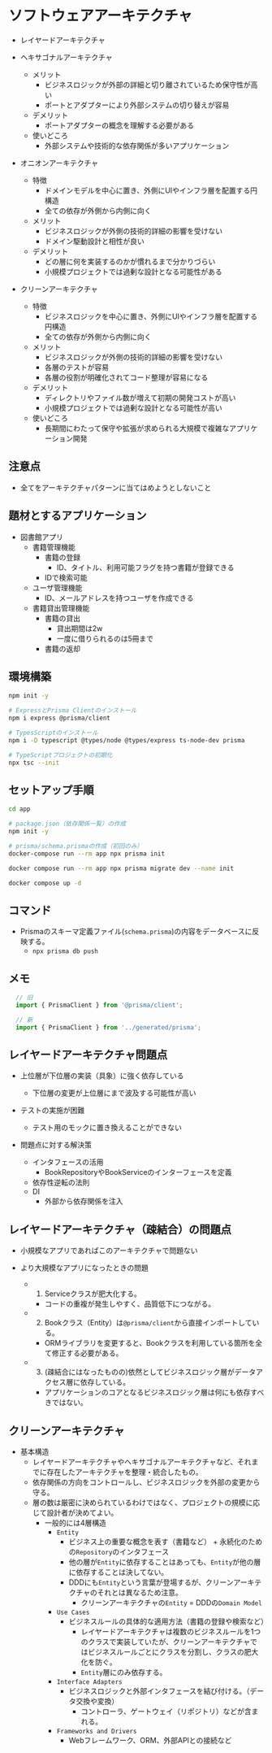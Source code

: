 # ソフトウェアアーキテクチャ

- レイヤードアーキテクチャ

- ヘキサゴナルアーキテクチャ
  - メリット
    - ビジネスロジックが外部の詳細と切り離されているため保守性が高い
    - ポートとアダプターにより外部システムの切り替えが容易
  - デメリット
    - ポートアダプターの概念を理解する必要がある
  - 使いどころ
    - 外部システムや技術的な依存関係が多いアプリケーション

- オニオンアーキテクチャ
  - 特徴
    - ドメインモデルを中心に置き、外側にUIやインフラ層を配置する円構造
    - 全ての依存が外側から内側に向く
  - メリット
    - ビジネスロジックが外側の技術的詳細の影響を受けない
    - ドメイン駆動設計と相性が良い
  - デメリット
    - どの層に何を実装するのかが慣れるまで分かりづらい
    - 小規模プロジェクトでは過剰な設計となる可能性がある

- クリーンアーキテクチャ
  - 特徴
    - ビジネスロジックを中心に置き、外側にUIやインフラ層を配置する円構造
    - 全ての依存が外側から内側に向く
  - メリット
    - ビジネスロジックが外側の技術的詳細の影響を受けない
    - 各層のテストが容易
    - 各層の役割が明確化されてコード整理が容易になる
  - デメリット
    - ディレクトリやファイル数が増えて初期の開発コストが高い
    - 小規模プロジェクトでは過剰な設計となる可能性が高い
  - 使いどころ
    - 長期間にわたって保守や拡張が求められる大規模で複雑なアプリケーション開発

## 注意点

- 全てをアーキテクチャパターンに当てはめようとしないこと


## 題材とするアプリケーション

- 図書館アプリ
  - 書籍管理機能
    - 書籍の登録
      - ID、タイトル、利用可能フラグを持つ書籍が登録できる
    - IDで検索可能
  - ユーザ管理機能
    - ID、メールアドレスを持つユーザを作成できる
  - 書籍貸出管理機能
    - 書籍の貸出
      - 貸出期間は2w
      - 一度に借りられるのは5冊まで
    - 書籍の返却

## 環境構築

``` bash
npm init -y

# ExpressとPrisma Clientのインストール
npm i express @prisma/client

# TypesScriptのインストール
npm i -D typescript @types/node @types/express ts-node-dev prisma

# TypeScriptプロジェクトの初期化
npx tsc --init

```

## セットアップ手順

``` bash
cd app

# package.json（依存関係一覧）の作成
npm init -y

# prisma/schema.prismaの作成（初回のみ）
docker-compose run --rm app npx prisma init

docker compose run --rm app npx prisma migrate dev --name init

docker compose up -d
```

## コマンド

- Prismaのスキーマ定義ファイル(`schema.prisma`)の内容をデータベースに反映する。
  - `npx prisma db push`

## メモ

``` typescript
  // 旧
  import { PrismaClient } from '@prisma/client';

  // 新
  import { PrismaClient } from '../generated/prisma';
```

## レイヤードアーキテクチャ問題点

- 上位層が下位層の実装（具象）に強く依存している
  - 下位層の変更が上位層にまで波及する可能性が高い
- テストの実施が困難
  - テスト用のモックに置き換えることができない

- 問題点に対する解決策
  - インタフェースの活用
    - BookRepositoryやBookServiceのインターフェースを定義
  - 依存性逆転の法則
  - DI
    - 外部から依存関係を注入

## レイヤードアーキテクチャ（疎結合）の問題点

- 小規模なアプリであればこのアーキテクチャで問題ない

- より大規模なアプリになったときの問題
  - 1. Serviceクラスが肥大化する。
    - コードの重複が発生しやすく、品質低下につながる。
  - 2. Bookクラス（Entity）は`@prisma/client`から直接インポートしている。
    - ORMライブラリを変更すると、Bookクラスを利用している箇所を全て修正する必要がある。
  - 3. (疎結合にはなったものの)依然としてビジネスロジック層がデータアクセス層に依存している。
    - アプリケーションのコアとなるビジネスロジック層は何にも依存すべきではない。

## クリーンアーキテクチャ

- 基本構造
  - レイヤードアーキテクチャやヘキサゴナルアーキテクチャなど、それまでに存在したアーキテクチャを整理・統合したもの。
  - 依存関係の方向をコントロールし、ビジネスロジックを外部の変更から守る。
  - 層の数は厳密に決められているわけではなく、プロジェクトの規模に応じて設計者が決めてよい。
    - 一般的には4層構造
      - `Entity`
        - ビジネス上の重要な概念を表す（書籍など） + 永続化のための`Repository`のインタフェース
        - 他の層が`Entity`に依存することはあっても、`Entity`が他の層に依存することは決してない。
        - DDDにも`Entity`という言葉が登場するが、クリーンアーキテクチャのそれとは異なるため注意。
          - クリーンアーキテクチャの`Entity` = DDDの`Domain Model`
      - `Use Cases`
        - ビジネスルールの具体的な適用方法（書籍の登録や検索など）
          - レイヤードアーキテクチャは複数のビジネスルールを1つのクラスで実装していたが、クリーンアーキテクチャではビジネスルールごとにクラスを分割し、クラスの肥大化を防ぐ。
          - `Entity`層にのみ依存する。
      - `Interface Adapters`
        - ビジネスロジックと外部インタフェースを結び付ける。（データ交換や変換）
          - コントローラ、ゲートウェイ（リポジトリ）などが含まれる。
      - `Frameworks and Drivers`
        - Webフレームワーク、ORM、外部APIとの接続など
